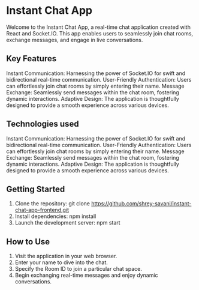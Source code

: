  # Instant Chat App
Welcome to the Instant Chat App, a real-time chat application created with React and Socket.IO. This app enables users to seamlessly join chat rooms, exchange messages, and engage in live conversations.

## Key Features
Instant Communication: Harnessing the power of Socket.IO for swift and bidirectional real-time communication.
User-Friendly Authentication: Users can effortlessly join chat rooms by simply entering their name.
Message Exchange: Seamlessly send messages within the chat room, fostering dynamic interactions.
Adaptive Design: The application is thoughtfully designed to provide a smooth experience across various devices.

## Technologies used
Instant Communication: Harnessing the power of Socket.IO for swift and bidirectional real-time communication.
User-Friendly Authentication: Users can effortlessly join chat rooms by simply entering their name.
Message Exchange: Seamlessly send messages within the chat room, fostering dynamic interactions.
Adaptive Design: The application is thoughtfully designed to provide a smooth experience across various devices.

## Getting Started
1. Clone the repository: git clone https://github.com/shrey-savani/instant-chat-app-frontend.git
2. Install dependencies: npm install
3. Launch the development server: npm start

## How to Use
1. Visit the application in your web browser.
2. Enter your name to dive into the chat.
3. Specify the Room ID to join a particular chat space.
4. Begin exchanging real-time messages and enjoy dynamic conversations.
